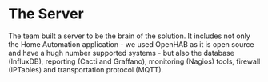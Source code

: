 # The Server

The team built a server to be the brain of the solution. It includes not only the Home Automation application - we used OpenHAB as it is open source and have a hugh number supported systems - but also the database (InfluxDB), reporting (Cacti and Graffano), monitoring (Nagios) tools, firewall (IPTables) and transportation protocol (MQTT).
